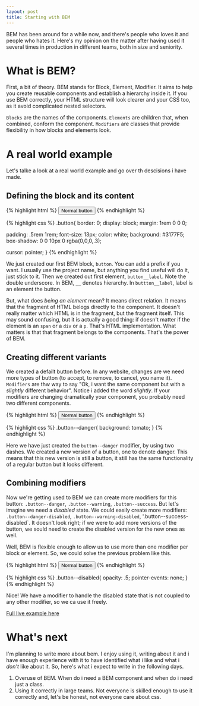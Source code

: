 ```yaml
---
layout: post
title: Starting with BEM
---
```


BEM has been around for a while now, and there's people who loves it and people who hates it. Here's my opinion on the matter after having used it several times in production in different teams, both in size and seniority.

# What is BEM?

First, a bit of theory. BEM stands for Block, Element, Modifier. It aims to help you create reusable components and establish a hierarchy inside it.  If you use BEM correctly, your HTML structure will look clearer and your CSS too, as it avoid complicated nested selectors.

`Blocks` are the names of the components. `Elements` are children that, when combined, conform the component. `Modifiers` are classes that provide flexibility in how blocks and elements look.

# A real world example

Let's talke a look at a real world example and go over th descisions i have made.

## Defining the block and its content

{% highlight html %}
<button class="button">
  <span class="button__label">Normal button</span>
</button>
{% endhighlight %}

{% highlight css %}
.button{
  border: 0;
  display: block;
  margin: 1rem 0 0 0;

  padding: .5rem 1rem;
  font-size: 13px;
  color: white;
  background: #3177F5;
  box-shadow: 0 0 10px 0 rgba(0,0,0,.3);
  
  cursor: pointer;
}
{% endhighlight %}

We just created our first BEM block, `button`. You can add a prefix if you want. I usually use the project name, but anything you find useful will do it, just stick to it. Then we created out first element, `button__label`. Note the double underscore. In BEM, `__` denotes hierarchy. In `buttton__label`, label is an element the button. 

But, what does *being an element* mean? It means direct relation. It means that the fragment of HTML belogs directly to the component. It doesn't really matter which HTML is in the fragment, but the fragment itself. This may sound confusing, but it is actually a good thing: if doesn't matter if the element is an `span` or a `div` or a `p`. That's HTML implementation. What matters is that that fragment belongs to the components. That's the power of BEM. 

## Creating different variants

We created a defailt button before. In any website, changes are we need more types of button (to accept, to remove, to cancel, you name it). `Modifiers` are thw way to say "Ok, i want the same component but with a *slightly* different behavior". Notice i added the word *slightly*. If your modifiers are changing dramatically your component, you probably need two different components.

{% highlight html %}
<button class="button button--danger">
  <span class="button__label">Normal button</span>
</button>
{% endhighlight %}

{% highlight css %}
.button--danger{
  background: tomato;
}
{% endhighlight %}

Here we have just created the `button--danger` modifier, by using two dashes. We created a new version of a button, one to denote danger. This means that this new version is still a button, it still has the same functionality of a regular button but it looks different.

## Combining modifiers

Now we're getting used to BEM we can create more modifiers for this button: `.button--danger`, `.button--warning`, `.button--success`. But let's imagine we need a *disabled* state. We could easily create more modifiers: `.button--danger-disabled`, `.button--warning-disabled`, '.button--success-disabled`. It doesn't look right; if we were to add more versions of the button, we sould need to create the disabled version for the new ones as well.

Well, BEM is flexible enough to allow us to use more than one modifier per block or element. So, we could solve the previous problem like this.

{% highlight html %}
<button class="button button--danger button--disabled">
  <span class="button__label">Normal button</span>
</button>
{% endhighlight %}

{% highlight css %}
.button--disabled{
  opacity: .5;
  pointer-events: none;
}
{% endhighlight %}

Nice! We have a modifier to handle the disabled state that is not coupled to any other modifier, so we ca use it freely.

[Full live example here](http://codepen.io/asainz/pen/PZzOoY)

# What's next

I'm planning to write more about bem. I enjoy using it, writing about it and i have  enough experience with it to have identified what i like and what i *don't* like about it. So, here's what i expect to write in the following days.

1. Overuse of BEM. When do i need a BEM component and when do i need just a class.
2. Using it correctly in large teams. Not everyone is skilled enough to use it correctly and, let's be honest, not everyone care about css.